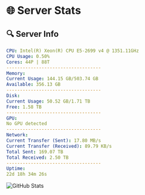 # 🌐 Server Stats
## 🔍 Server Info
```yaml
CPU: Intel(R) Xeon(R) CPU E5-2699 v4 @ 1351.11GHz
CPU Usage: 0.50%
Cores: 44P | 88T
-----------------------------------
Memory:
Current Usage: 144.15 GB/503.74 GB
Available: 356.13 GB
-----------------------------------
Disk:
Current Usage: 50.52 GB/1.71 TB
Free: 1.58 TB
-----------------------------------
GPU:
No GPU detected
-----------------------------------
Network:
Current Transfer (Sent): 17.80 MB/s
Current Transfer (Received): 89.79 KB/s
Total Sent: 169.07 TB
Total Received: 2.50 TB
-----------------------------------
Uptime:
22d 18h 34m 26s
```
![GitHub Stats](https://img.shields.io/badge/Updated-2025-03-02_17:17:44-blue)